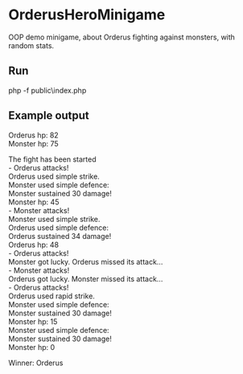# OrderusHeroMinigame
OOP demo minigame, about Orderus fighting against monsters, with random stats.

## Run
php -f public\index.php

## Example output
Orderus hp: 82<br />
Monster hp: 75<br />

The fight has been started<br />
\- Orderus attacks!<br />
Orderus used simple strike.<br /> 
Monster used simple defence:<br />
Monster sustained 30 damage!<br />
Monster hp: 45<br />
\- Monster attacks!<br />
Monster used simple strike.<br />
Orderus used simple defence:<br />
Orderus sustained 34 damage!<br />
Orderus hp: 48<br />
\- Orderus attacks!<br />
Monster got lucky. Orderus missed its attack...<br />
\- Monster attacks!<br />
Orderus got lucky. Monster missed its attack...<br />
\- Orderus attacks!<br />
Orderus used rapid strike.<br />
Monster used simple defence:<br />
Monster sustained 30 damage!<br />
Monster hp: 15<br />
Monster used simple defence:<br />
Monster sustained 30 damage!<br />
Monster hp: 0<br />

Winner: Orderus
